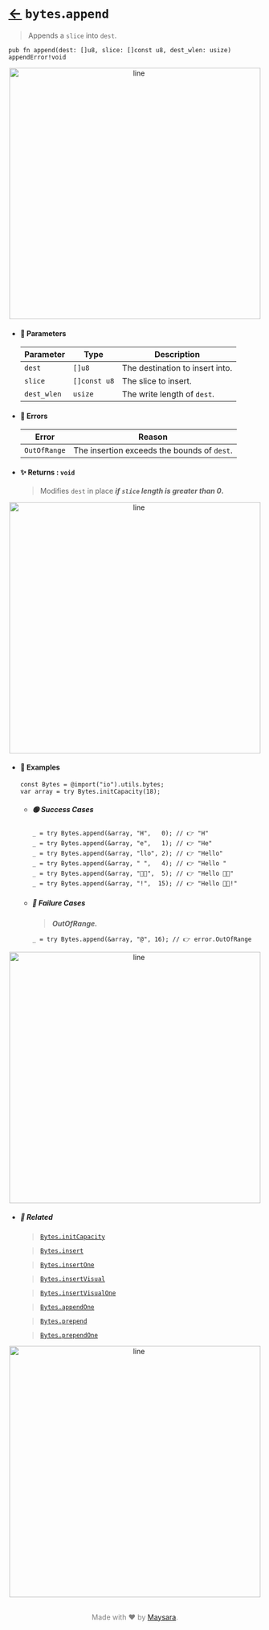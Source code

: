# [←](../bytes.md) `bytes`.`append`

> Appends a `slice` into `dest`.

```zig
pub fn append(dest: []u8, slice: []const u8, dest_wlen: usize) appendError!void
```


<div align="center">
<img src="https://raw.githubusercontent.com/Super-ZIG/io/refs/heads/main/dist/img/md/line.png" alt="line" style="width:500px;"/>
</div>

- #### 🧩 Parameters

    | Parameter   | Type         | Description                     |
    | ----------- | ------------ | ------------------------------- |
    | `dest`      | `[]u8`       | The destination to insert into. |
    | `slice`     | `[]const u8` | The slice to insert.            |
    | `dest_wlen` | `usize`      | The write length of `dest`.     |

- #### 🚫 Errors
    
    | Error        | Reason                                      |
    | ------------ | ------------------------------------------- |
    | `OutOfRange` | The insertion exceeds the bounds of `dest`. |

- #### ✨ Returns : `void`

    > Modifies `dest` in place **_if `slice` length is greater than 0_.**

<div align="center">
<img src="https://raw.githubusercontent.com/Super-ZIG/io/refs/heads/main/dist/img/md/line.png" alt="line" style="width:500px;"/>
</div>

- #### 🧪 Examples

    ```zig
    const Bytes = @import("io").utils.bytes;
    var array = try Bytes.initCapacity(18);
    ```

    - ##### 🟢 Success Cases

        ```zig
        _ = try Bytes.append(&array, "H",   0); // 👉 "H"
        _ = try Bytes.append(&array, "e",   1); // 👉 "He"
        _ = try Bytes.append(&array, "llo", 2); // 👉 "Hello"
        _ = try Bytes.append(&array, " ",   4); // 👉 "Hello "
        _ = try Bytes.append(&array, "👨‍🏭",  5); // 👉 "Hello 👨‍🏭"
        _ = try Bytes.append(&array, "!",  15); // 👉 "Hello 👨‍🏭!"

        ```

    - ##### 🔴 Failure Cases
        
        > **_OutOfRange._**

        ```zig
        _ = try Bytes.append(&array, "@", 16); // 👉 error.OutOfRange
        ```

<div align="center">
<img src="https://raw.githubusercontent.com/Super-ZIG/io/refs/heads/main/dist/img/md/line.png" alt="line" style="width:500px;"/>
</div>

- ##### 🔗 Related

  > [`Bytes.initCapacity`](./initCapacity.md)

  > [`Bytes.insert`](./insert.md)

  > [`Bytes.insertOne`](./insertOne.md)

  > [`Bytes.insertVisual`](./insertVisual.md)

  > [`Bytes.insertVisualOne`](./insertVisualOne.md)

  > [`Bytes.appendOne`](./appendOne.md)

  > [`Bytes.prepend`](./prepend.md)

  > [`Bytes.prependOne`](./prependOne.md)

<div align="center">
<img src="https://raw.githubusercontent.com/Super-ZIG/io/refs/heads/main/dist/img/md/line.png" alt="line" style="width:500px;"/>
</div>

<p align="center" style="color:grey;"><br />Made with ❤️ by <a href="http://github.com/maysara-elshewehy" target="blank">Maysara</a>.</p>